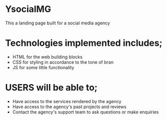 # YsocialMG
This a landing page built for a social media agency

# Technologies implemented includes;
- HTML for the web building blocks
- CSS for styling in accordance to the tone of bran
- JS for some little functionality

# USERS will be able to;
- Have access to the services rendered by the agency
- Have access to the agency's past projects and reviews
- Contact the agency's support team to ask questions or make enquiries
